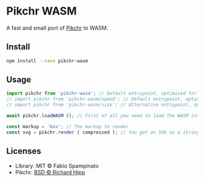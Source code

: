 # Pikchr WASM

A fast and small port of [Pikchr](https://pikchr.org/home/doc/trunk/homepage.md) to WASM.

## Install

```sh
npm install --save pikchr-wasm
```

## Usage

```ts
import pikchr from 'pikchr-wasm'; // Default entrypoint, optimized for speed, ~76kb min+gzip
// import pikchr from 'pikchr-wasm/speed'; // Default entrypoint, optimized for speed, ~76kb min+gzip
// import pikchr from 'pikchr-wasm/size'; // Alternative entrypoint, optimized for bundle size, ~65kb min+gzip

await pikchr.loadWASM (); // First of all you need to load the WASM instance and wait for it

const markup = 'box'; // The markup to render
const svg = pikchr.render ( compressed ); // You get an SVG as a string back
```

## Licenses

- Library: MIT © Fabio Spampinato
- Pikchr: [BSD © Richard Hipp](https://github.com/drhsqlite/pikchr/blob/html-defense/pikchr.c)
